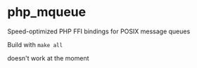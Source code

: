 # php_mqueue
Speed-optimized PHP FFI bindings for POSIX message queues

Build with `make all`

doesn't work at the moment

